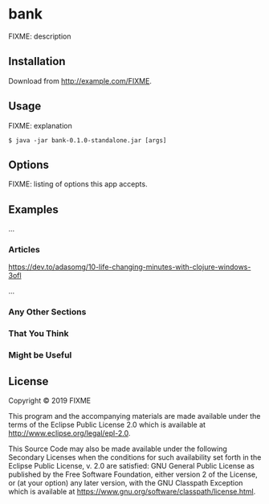 # bank

FIXME: description

## Installation

Download from http://example.com/FIXME.

## Usage

FIXME: explanation

    $ java -jar bank-0.1.0-standalone.jar [args]

## Options

FIXME: listing of options this app accepts.

## Examples

...

### Articles
https://dev.to/adasomg/10-life-changing-minutes-with-clojure-windows-3ofl

...

### Any Other Sections
### That You Think
### Might be Useful

## License



Copyright © 2019 FIXME

This program and the accompanying materials are made available under the
terms of the Eclipse Public License 2.0 which is available at
http://www.eclipse.org/legal/epl-2.0.

This Source Code may also be made available under the following Secondary
Licenses when the conditions for such availability set forth in the Eclipse
Public License, v. 2.0 are satisfied: GNU General Public License as published by
the Free Software Foundation, either version 2 of the License, or (at your
option) any later version, with the GNU Classpath Exception which is available
at https://www.gnu.org/software/classpath/license.html.

